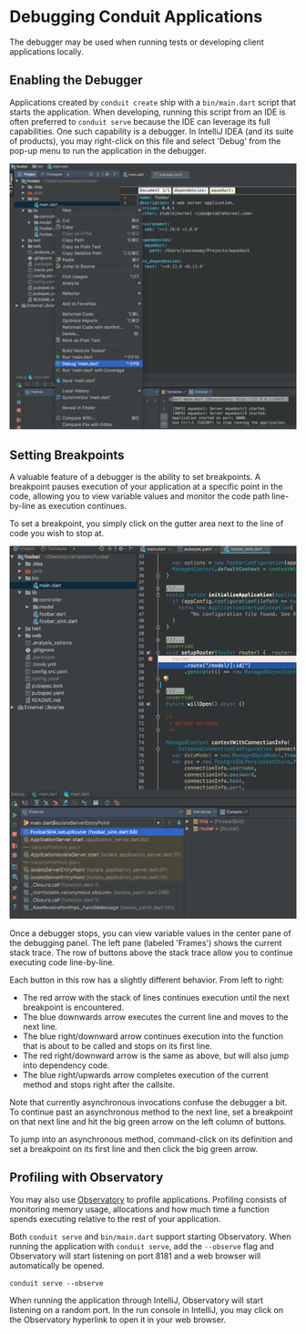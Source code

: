 # Debugging Conduit Applications

The debugger may be used when running tests or developing client applications locally.

## Enabling the Debugger

Applications created by `conduit create` ship with a `bin/main.dart` script that starts the application. When developing, running this script from an IDE is often preferred to `conduit serve` because the IDE can leverage its full capabilities. One such capability is a debugger. In IntelliJ IDEA \(and its suite of products\), you may right-click on this file and select 'Debug' from the pop-up menu to run the application in the debugger.

![Debugger Screenshot](../.gitbook/assets/debugger_screenshot.png)

## Setting Breakpoints

A valuable feature of a debugger is the ability to set breakpoints. A breakpoint pauses execution of your application at a specific point in the code, allowing you to view variable values and monitor the code path line-by-line as execution continues.

To set a breakpoint, you simply click on the gutter area next to the line of code you wish to stop at.

![Debugger Screenshot](../.gitbook/assets/breakpoint_screenshot.png)

Once a debugger stops, you can view variable values in the center pane of the debugging panel. The left pane \(labeled 'Frames'\) shows the current stack trace. The row of buttons above the stack trace allow you to continue executing code line-by-line.

Each button in this row has a slightly different behavior. From left to right:

* The red arrow with the stack of lines continues execution until the next breakpoint is encountered.
* The blue downwards arrow executes the current line and moves to the next line.
* The blue right/downward arrow continues execution into the function that is about to be called and stops on its first line.
* The red right/downward arrow is the same as above, but will also jump into dependency code.
* The blue right/upwards arrow completes execution of the current method and stops right after the callsite.

Note that currently asynchronous invocations confuse the debugger a bit. To continue past an asynchronous method to the next line, set a breakpoint on that next line and hit the big green arrow on the left column of buttons.

To jump into an asynchronous method, command-click on its definition and set a breakpoint on its first line and then click the big green arrow.

## Profiling with Observatory

You may also use [Observatory](https://dart-lang.github.io/observatory/) to profile applications. Profiling consists of monitoring memory usage, allocations and how much time a function spends executing relative to the rest of your application.

Both `conduit serve` and `bin/main.dart` support starting Observatory. When running the application with `conduit serve`, add the `--observe` flag and Observatory will start listening on port 8181 and a web browser will automatically be opened.

```text
conduit serve --observe
```

When running the application through IntelliJ, Observatory will start listening on a random port. In the run console in IntelliJ, you may click on the Observatory hyperlink to open it in your web browser.

